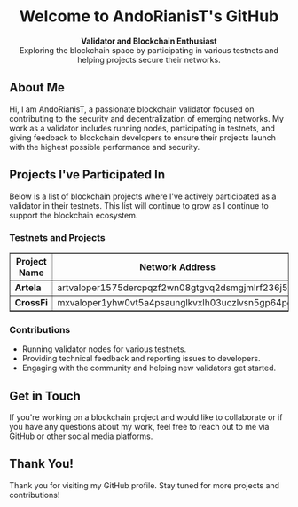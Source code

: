 <h1 align="center">Welcome to AndoRianisT's GitHub</h1>

<p align="center">
  <strong>Validator and Blockchain Enthusiast</strong><br>
  Exploring the blockchain space by participating in various testnets and helping projects secure their networks.
</p>

<h2>About Me</h2>
<p>
  Hi, I am AndoRianisT, a passionate blockchain validator focused on contributing to the security and decentralization of emerging networks. My work as a validator includes running nodes, participating in testnets, and giving feedback to blockchain developers to ensure their projects launch with the highest possible performance and security.
</p>

<h2>Projects I've Participated In</h2>
<p>
  Below is a list of blockchain projects where I've actively participated as a validator in their testnets. This list will continue to grow as I continue to support the blockchain ecosystem.
</p>

<h3>Testnets and Projects</h3>
<table border="1" cellpadding="5" cellspacing="0">
  <thead>
    <tr>
      <th>Project Name</th>
      <th>Network Address</th>
    </tr>
  </thead>
  <tbody>
    <tr>
      <td><strong>Artela</strong></td>
      <td>artvaloper1575dercpqzf2wn08gtgvq2dsmgjmlrf236j5ql</td>
    </tr>
    <tr>
      <td><strong>CrossFi</strong></td>
      <td>mxvaloper1yhw0vt5a4psaunglkvxlh03uczlvsn5gp64pqe</td>
    </tr>
  </tbody>
</table>

<h3>Contributions</h3>
<ul>
  <li>Running validator nodes for various testnets.</li>
  <li>Providing technical feedback and reporting issues to developers.</li>
  <li>Engaging with the community and helping new validators get started.</li>
</ul>

<h2>Get in Touch</h2>
<p>
  If you're working on a blockchain project and would like to collaborate or if you have any questions about my work, feel free to reach out to me via GitHub or other social media platforms.
</p>

<h2>Thank You!</h2>
<p>
  Thank you for visiting my GitHub profile. Stay tuned for more projects and contributions!
</p>
